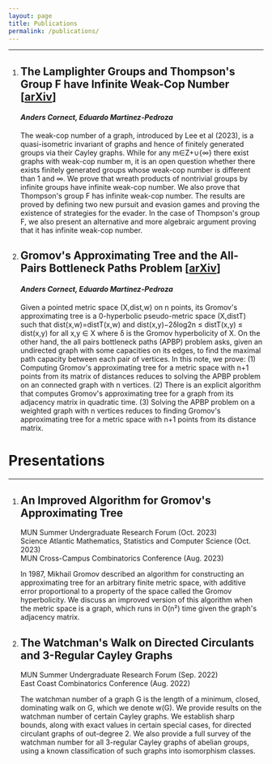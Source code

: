 ```yaml
---
layout: page
title: Publications
permalink: /publications/
---
```


---
1. ## The Lamplighter Groups and Thompson's Group F have Infinite Weak-Cop Number [[arXiv](https://arxiv.org/abs/2406.11996)]
   #### *Anders Cornect, Eduardo Martinez-Pedroza*

   The weak-cop number of a graph, introduced by Lee et al (2023), is a quasi-isometric invariant of graphs and hence of finitely generated groups via their Cayley graphs. While for any m∈Z+∪{∞} there exist graphs with weak-cop number m, it is an open question whether there exists finitely generated groups whose weak-cop number is different than 1 and ∞. We prove that wreath products of nontrivial groups by infinite groups have infinite weak-cop number. We also prove that Thompson's group F has infinite weak-cop number. The results are proved by defining two new pursuit and evasion games and proving the existence of strategies for the evader. In the case of Thompson's group F, we also present an alternative and more algebraic argument proving that it has infinite weak-cop number.

1. ## Gromov's Approximating Tree and the All-Pairs Bottleneck Paths Problem [[arXiv](https://arxiv.org/abs/2408.05338)]
   #### *Anders Cornect, Eduardo Martinez-Pedroza*

   Given a pointed metric space (X,dist,w) on n points, its Gromov's approximating tree is a 0-hyperbolic pseudo-metric space (X,distT) such that dist(x,w)=distT(x,w) and dist(x,y)−2δlog2n ≤ distT(x,y) ≤ dist(x,y) for all x,y ∈ X where δ is the Gromov hyperbolicity of X. On the other hand, the all pairs bottleneck paths (APBP) problem asks, given an undirected graph with some capacities on its edges, to find the maximal path capacity between each pair of vertices. In this note, we prove: (1) Computing Gromov's approximating tree for a metric space with n+1 points from its matrix of distances reduces to solving the APBP problem on an connected graph with n vertices. (2) There is an explicit algorithm that computes Gromov's approximating tree for a graph from its adjacency matrix in quadratic time. (3) Solving the APBP problem on a weighted graph with n vertices reduces to finding Gromov's approximating tree for a metric space with n+1 points from its distance matrix. 

# Presentations
---
1. ## An Improved Algorithm for Gromov's Approximating Tree
   MUN Summer Undergraduate Research Forum (Oct. 2023)\
   Science Atlantic Mathematics, Statistics and Computer Science (Oct. 2023)\
   MUN Cross-Campus Combinatorics Conference (Aug. 2023) 

   In 1987, Mikhail Gromov described an algorithm for constructing an approximating tree for an arbitrary finite metric space, with additive error proportional to a property of the space called the Gromov hyperbolicity. We discuss an improved version of this algorithm when the metric space is a graph, which runs in O(n²) time given the graph's adjacency matrix.

1. ## The Watchman's Walk on Directed Circulants and 3-Regular Cayley Graphs
   MUN Summer Undergraduate Research Forum (Sep. 2022)\
   East Coast Combinatorics Conference (Aug. 2022)

   The watchman number of a graph G is the length of a minimum, closed, dominating walk on G, which we denote w(G). We provide results on the watchman number of certain Cayley graphs. We establish sharp bounds, along with exact values in certain special cases, for directed circulant graphs of out-degree 2. We also provide a full survey of the watchman number for all 3-regular Cayley graphs of abelian groups, using a known classification of such graphs into isomorphism classes.